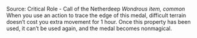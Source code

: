 Source: Critical Role - Call of the Netherdeep
*Wondrous item, common*
When you use an action to trace the edge of this medal, difficult terrain doesn’t cost you extra movement for 1 hour. Once this property has been used, it can’t be used again, and the medal becomes nonmagical.
